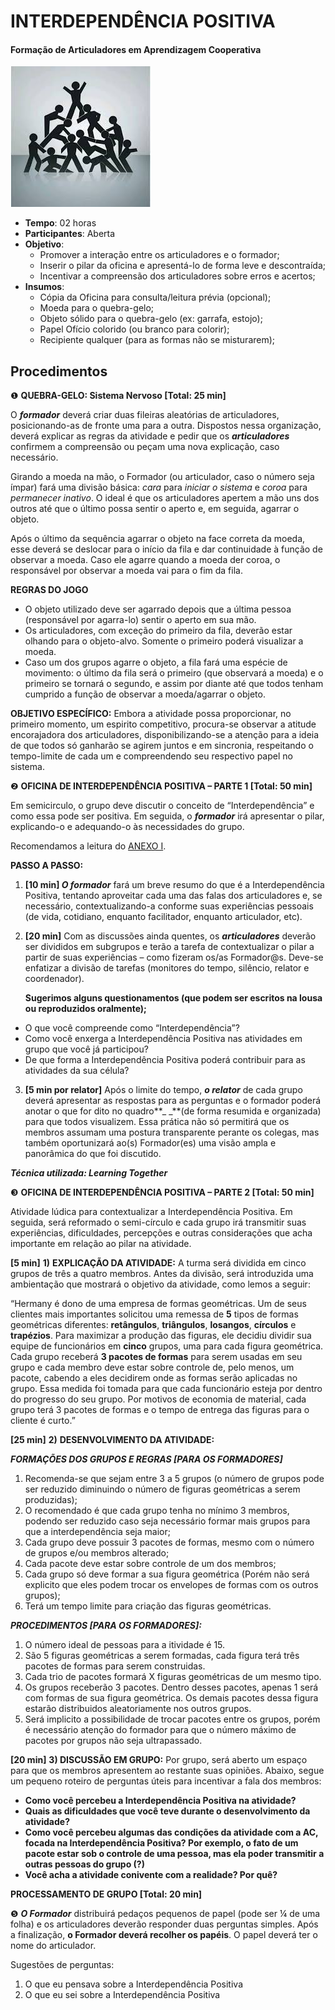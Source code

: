 # INTERDEPENDÊNCIA POSITIVA
#### Formação de Articuladores em Aprendizagem Cooperativa

![](image.jpg)

- **Tempo**: 02 horas
- **Participantes**:  Aberta
- **Objetivo**:
    - Promover a interação entre os articuladores e o formador;
    - Inserir o pilar da oficina e apresentá-lo de forma leve e descontraída;
    - Incentivar a compreensão dos articuladores sobre erros e acertos;
- **Insumos**:
    - Cópia da Oficina para consulta/leitura prévia (opcional);
    - Moeda para o quebra-gelo;
    - Objeto sólido para o quebra-gelo (ex: garrafa, estojo);
    - Papel Ofício colorido (ou branco para colorir);
    - Recipiente qualquer (para as formas não se misturarem);


## Procedimentos
❶ **QUEBRA-GELO: Sistema Nervoso [Total: 25 min]**

O **_formador_** deverá criar duas fileiras aleatórias de articuladores, posicionando-as de fronte uma para a outra. Dispostos nessa organização, deverá explicar as regras da atividade e pedir que os **_articuladores_** confirmem a compreensão ou peçam uma nova explicação, caso necessário.

Girando a moeda na mão, o Formador (ou articulador, caso o número seja ímpar) fará uma divisão básica: _cara_ para _iniciar o sistema_ e _coroa_ para _permanecer inativo_. O ideal é que os articuladores apertem a mão uns dos outros até que o último possa sentir o aperto e, em seguida, agarrar o objeto.

Após o último da sequência agarrar o objeto na face correta da moeda, esse deverá se deslocar para o início da fila e dar continuidade à função de observar a moeda. Caso ele agarre quando a moeda der coroa, o responsável por observar a moeda vai para o fim da fila.

**REGRAS DO JOGO**

*   O objeto utilizado deve ser agarrado depois que a última pessoa (responsável por agarra-lo) sentir o aperto em sua mão.
*   Os articuladores, com exceção do primeiro da fila, deverão estar olhando para o objeto-alvo. Somente o primeiro poderá visualizar a moeda.
*   Caso um dos grupos agarre o objeto, a fila fará uma espécie de movimento: o último da fila será o primeiro (que observará a moeda) e o primeiro se tornará o segundo, e assim por diante até que todos tenham cumprido a função de observar a moeda/agarrar o objeto.

**OBJETIVO ESPECÍFICO:** Embora a atividade possa proporcionar, no primeiro momento, um espirito competitivo, procura-se observar a atitude encorajadora dos articuladores, disponibilizando-se a atenção para a ideia de que todos só ganharão se agirem juntos e em sincronia, respeitando o tempo-limite de cada um e compreendendo seu respectivo papel no sistema.

❷ **OFICINA DE INTERDEPENDÊNCIA POSITIVA – PARTE 1 [Total: 50 min]**

 Em semicirculo, o grupo deve discutir o conceito de “Interdependência” e como essa pode ser positiva. Em seguida, o **_formador_** irá apresentar o pilar, explicando-o e adequando-o às necessidades do grupo. 

Recomendamos a leitura do [ANEXO I](Anexo.md).


**PASSO A PASSO:**

1. **[10 min] _O formador_** fará um breve resumo do que é a Interdependência Positiva, tentando aproveitar cada uma das falas dos articuladores e, se necessário, contextualizando-a conforme suas experiências pessoais (de vida, cotidiano, enquanto facilitador, enquanto articulador, etc).
2. **[20 min]** Com as discussões ainda quentes, os **_articuladores_** deverão ser divididos em subgrupos e terão a tarefa de contextualizar o pilar a partir de suas experiências – como fizeram os/as Formador@s. Deve-se enfatizar a divisão de tarefas (monitores do tempo, silêncio, relator e coordenador).

    **Sugerimos alguns questionamentos (que podem ser escritos na lousa ou reproduzidos oralmente);**

*   O que você compreende como “Interdependência”?
*   Como você enxerga a Interdependência Positiva nas atividades em grupo que você já participou?
*   De que forma a Interdependência Positiva poderá contribuir para as atividades da sua célula?
3. **[5 min por relator]** Após o limite do tempo, **_o relator_** de cada grupo deverá apresentar as respostas para as perguntas e o formador poderá anotar o que for dito no quadro**_ _**(de forma resumida e organizada) para que todos visualizem. Essa prática não só permitirá que os membros assumam uma postura transparente perante os colegas, mas também oportunizará ao(s) Formador(es) uma visão ampla e panorâmica do que foi discutido.

**_Técnica utilizada: Learning Together_**

❸ **OFICINA DE INTERDEPENDÊNCIA POSITIVA – PARTE 2 [Total: 50 min]**

Atividade lúdica para contextualizar a Interdependência Positiva. Em seguida, será reformado o semi-círculo e cada grupo irá transmitir suas experiências, dificuldades, percepções e outras considerações que acha importante em relação ao pilar na atividade.

**[5 min]** **1)** **EXPLICAÇÃO DA ATIVIDADE:** A turma será dividida em cinco grupos de três a quatro membros. Antes da divisão, será introduzida uma ambientação que mostrará o objetivo da atividade, como lemos a seguir:

“Hermany é dono de uma empresa de formas geométricas. Um de seus clientes mais importantes solicitou uma remessa de **5** tipos de formas geométricas diferentes: **retângulos**, **triângulos**, **losangos**, **círculos** e **trapézios**. Para maximizar a produção das figuras, ele decidiu dividir sua equipe de funcionários em **cinco** grupos, uma para cada figura geométrica. Cada grupo receberá **3 pacotes de formas** para serem usadas em seu grupo e cada membro deve estar sobre controle de, pelo menos, um pacote, cabendo a eles decidirem onde as formas serão aplicadas no grupo. Essa medida foi tomada para que cada funcionário esteja por dentro do progresso do seu grupo. Por motivos de economia de material, cada grupo terá 3 pacotes de formas e o tempo de entrega das figuras para o cliente é curto.”

**[25 min]** **2)** **DESENVOLVIMENTO DA ATIVIDADE:**

**_FORMAÇÕES DOS GRUPOS E REGRAS [PARA OS FORMADORES]_**

1. Recomenda-se que sejam entre 3 a 5 grupos (o número de grupos pode ser reduzido diminuindo o número de figuras geométricas a serem produzidas);
2. O recomendado é que cada grupo tenha no mínimo 3 membros, podendo ser reduzido caso seja necessário formar mais grupos para que a interdependência seja maior;
3. Cada grupo deve possuir 3 pacotes de formas, mesmo com o número de grupos e/ou membros alterado;
4. Cada pacote deve estar sobre controle de um dos membros;
5. Cada grupo só deve formar a sua figura geométrica (Porém não será explicito que eles podem trocar os envelopes de formas com os outros grupos);
6. Terá um tempo limite para criação das figuras geométricas.

**_PROCEDIMENTOS [PARA OS FORMADORES]:_**


1. O número ideal de pessoas para a itividade é 15. 
2. São 5 figuras geométricas a serem formadas, cada figura terá três pacotes de formas para serem construidas. 
3. Cada trio de pacotes formará X figuras geométricas de um mesmo tipo. 
4. Os grupos receberão 3 pacotes. Dentro desses pacotes, apenas 1 será com formas de sua figura geométrica. Os demais pacotes dessa figura estarão distribuidos aleatoriamente nos outros grupos.
5. Será implicito a possibilidade de trocar pacotes entre os grupos, porém é necessário atenção do formador para que o número máximo de pacotes por grupos não seja ultrapassado.

**[20 min]** **3) DISCUSSÃO EM GRUPO:** Por grupo, será aberto um espaço para que os membros apresentem ao restante suas opiniões. Abaixo, segue um pequeno roteiro de perguntas úteis para incentivar a fala dos membros:



*   **Como você percebeu a Interdependência Positiva na atividade?**
*   **Quais as dificuldades que você teve durante o desenvolvimento da atividade?**
*   **Como você percebeu algumas das condições da atividade com a AC, focada na Interdependência Positiva? Por exemplo, o fato de um pacote estar sob o controle de uma pessoa, mas ela poder transmitir a outras pessoas do grupo (?)**
*   **Você acha a atividade conivente com a realidade? Por quê?**

**PROCESSAMENTO DE GRUPO [Total: 20 min]**

❺ **_O Formador_** distribuirá pedaços pequenos de papel (pode ser ¼ de uma folha) e os articuladores deverão responder duas perguntas simples. Após a finalização, **o Formador deverá recolher os papéis**. O papel deverá ter o nome do articulador.

Sugestões de perguntas:


1. O que eu pensava sobre a Interdependência Positiva
2. O que eu sei sobre a Interdependência Positiva